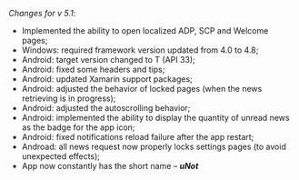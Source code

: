 _Changes for v 5.1_:
- Implemented the ability to open localized ADP, SCP and Welcome pages;
- Windows: required framework version updated from 4.0 to 4.8;
- Android: target version changed to T (API 33);
- Android: fixed some headers and tips;
- Android: updated Xamarin support packages;
- Android: adjusted the behavior of locked pages (when the news retrieving is in progress);
- Android: adjusted the autoscrolling behavior;
- Android: implemented the ability to display the quantity of unread news as the badge for the app icon;
- Android: fixed notifications reload failure after the app restart;
- Androad: all news request now properly locks settings pages (to avoid unexpected effects);
- App now constantly has the short name – ***uNot***
